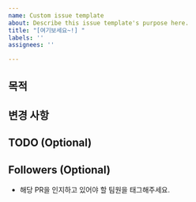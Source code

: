 ```yaml
---
name: Custom issue template
about: Describe this issue template's purpose here.
title: "[여기보세요~!] "
labels: ''
assignees: ''

---
```


## 목적


## 변경 사항


## TODO (Optional)


## Followers (Optional)
- 해당 PR을 인지하고 있어야 할 팀원을 태그해주세요.

